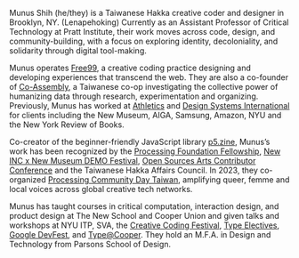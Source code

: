 Munus Shih (he/they) is a Taiwanese Hakka creative coder and designer in Brooklyn, NY. (Lenapehoking) Currently as an Assistant Professor of Critical Technology at Pratt Institute, their work moves across code, design, and community-building, with a focus on exploring identity, decoloniality, and solidarity through digital tool-making.

Munus operates [Free99](https://www.demofestival.org/presenters/free99), a creative coding practice designing and developing experiences that transcend the web. They are also a co-founder of [Co-Assembly](https://co-assembly.com), a Taiwanese co-op investigating the collective power of humanizing data through research, experimentation and organizing. Previously, Munus has worked at [Athletics](https://athleticsnyc.com) and [Design Systems International](https://designsystems.international) for clients including the New Museum, AIGA, Samsung, Amazon, NYU and the New York Review of Books.

Co-creator of the beginner-friendly JavaScript library [p5.zine](https://github.com/munusshih/p5.genzine), Munus’s work has been recognized by the [Processing Foundation Fellowship](https://medium.com/processing-foundation/begincontour-%E5%BE%9E%E7%AD%89%E9%AB%98%E7%B7%9A%E9%96%8B%E5%A7%8B-a-critical-anti-colonial-and-intersectional-pedagogy-to-taiwanese-creative-f44d67fd0ccb), [New INC x New Museum DEMO Festival](https://www.demofestival.org/presenters/duty-free), [Open Sources Arts Contributor Conference](https://github.com/processing/OSACC-p5.js-Access-Report) and the Taiwanese Hakka Affairs Council. In 2023, they co-organized [Processing Community Day Taiwan](https://www.youtube.com/playlist?list=PLaQjHexP0AoYBnqQLZhqW9q-l-lFe2Sy7), amplifying queer, femme and local voices across global creative tech networks.

Munus has taught courses in critical computation, interaction design, and product design at The New School and Cooper Union and given talks and workshops at NYU ITP, SVA, the [Creative Coding Festival](https://ccfest.rocks/ccfestnycjan282024), [Type Electives](https://www.typeelectives.com/courses/techniculture-sp-24), [Google DevFest](https://gdg.community.dev/events/details/google-gdg-taipei-presents-devfest-women-techmakers-tracks-2023/), and [Type@Cooper](https://coopertype.org/). They hold an M.F.A. in Design and Technology from Parsons School of Design.
